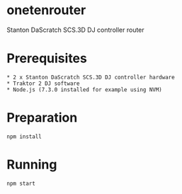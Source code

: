 # onetenrouter
Stanton DaScratch SCS.3D DJ controller router

# Prerequisites

    * 2 x Stanton DaScratch SCS.3D DJ controller hardware
    * Traktor 2 DJ software
    * Node.js (7.3.0 installed for example using NVM)

# Preparation

    npm install

# Running

    npm start

